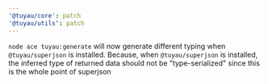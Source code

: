 ```yaml
---
'@tuyau/core': patch
'@tuyau/utils': patch
---
```


`node ace tuyau:generate` will now generate different typing when `@tuyau/superjson` is installed. Because, when `@tuyau/superjson` is installed, the inferred type of returned data should not be "type-serialized" since this is the whole point of superjson
